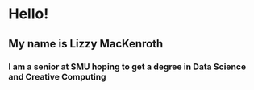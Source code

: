 # Hello!
## My name is Lizzy MacKenroth
### I am a senior at SMU hoping to get a degree in Data Science and Creative Computing